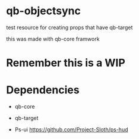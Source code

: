 # qb-objectsync

test resource for creating props that have qb-target

this was made with qb-core framwork 


# **Remember this is a WIP**

# Dependencies

- qb-core

- qb-target

- Ps-ui https://github.com/Project-Sloth/ps-hud
